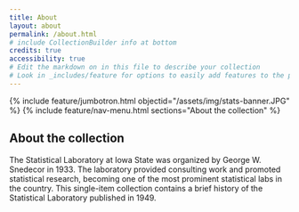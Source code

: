```yaml
---
title: About
layout: about
permalink: /about.html
# include CollectionBuilder info at bottom
credits: true
accessibility: true
# Edit the markdown on in this file to describe your collection
# Look in _includes/feature for options to easily add features to the page
---
```


{% include feature/jumbotron.html objectid="/assets/img/stats-banner.JPG" %} 
{% include feature/nav-menu.html sections="About the collection" %}

## About the collection

The Statistical Laboratory at Iowa State was organized by George W. Snedecor in 1933. The laboratory provided consulting work and promoted statistical research, becoming one of the most prominent statistical labs in the country. This single-item collection contains a brief history of the Statistical Laboratory published in 1949.
